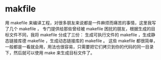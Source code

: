 # makfile
 用 makefile 来编译工程，对很多朋友来说都是一件麻烦而痛苦的事情，这里我写了几个 makefile ，
 专门提供给那些曾经被 makefile 困扰的朋友，根据生成的目标文件不同，我将 makefile 分成了三份：
 生成可执行文件的 makefile ，生成静态链接库德 makefile ，生成动态链接库的 makefile 。
 这些 makefile 都很简单，一般都是一看就会用，用法也很容易，只需要把它们拷贝到你的代码的同一目录下，然后就可以使用 make 来生成目标文件了。
